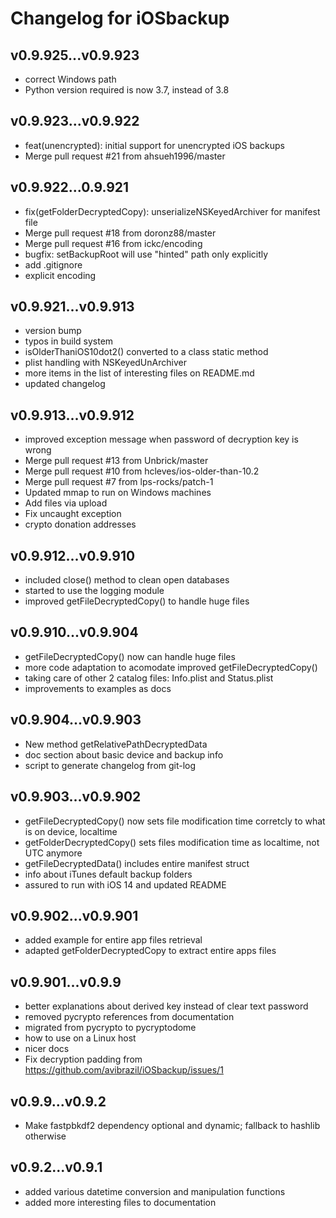 # Changelog for iOSbackup

## v0.9.925...v0.9.923
* correct Windows path
* Python version required is now 3.7, instead of 3.8

## v0.9.923...v0.9.922
* feat(unencrypted): initial support for unencrypted iOS backups
* Merge pull request #21 from ahsueh1996/master

## v0.9.922...0.9.921
* fix(getFolderDecryptedCopy): unserializeNSKeyedArchiver for manifest file
* Merge pull request #18 from doronz88/master
* Merge pull request #16 from ickc/encoding
* bugfix: setBackupRoot will use "hinted" path only explicitly
* add .gitignore
* explicit encoding

## v0.9.921...v0.9.913
* version bump
* typos in build system
* isOlderThaniOS10dot2() converted to a class static method
* plist handling with NSKeyedUnArchiver
* more items in the list of interesting files on README.md
* updated changelog

## v0.9.913...v0.9.912
* improved exception message when password of decryption key is wrong
* Merge pull request #13 from Unbrick/master
* Merge pull request #10 from hcleves/ios-older-than-10.2
* Merge pull request #7 from lps-rocks/patch-1
* Updated mmap to run on Windows machines
* Add files via upload
* Fix uncaught exception
* crypto donation addresses

## v0.9.912...v0.9.910
* included close() method to clean open databases
* started to use the logging module
* improved getFileDecryptedCopy() to handle huge files

## v0.9.910...v0.9.904
* getFileDecryptedCopy() now can handle huge files
* more code adaptation to acomodate improved getFileDecryptedCopy()
* taking care of other 2 catalog files: Info.plist and Status.plist
* improvements to examples as docs

## v0.9.904...v0.9.903
* New method getRelativePathDecryptedData
* doc section about basic device and backup info
* script to generate changelog from git-log

## v0.9.903...v0.9.902
* getFileDecryptedCopy() now sets file modification time corretcly to what is on device, localtime
* getFolderDecryptedCopy() sets files modification time as localtime, not UTC anymore
* getFileDecryptedData() includes entire manifest struct
* info about iTunes default backup folders
* assured to run with iOS 14 and updated README

## v0.9.902...v0.9.901
* added example for entire app files retrieval
* adapted getFolderDecryptedCopy to extract entire apps files

## v0.9.901...v0.9.9
* better explanations about derived key instead of clear text password
* removed pycrypto references from documentation
* migrated from pycrypto to pycryptodome
* how to use on a Linux host
* nicer docs
* Fix decryption padding from https://github.com/avibrazil/iOSbackup/issues/1

## v0.9.9...v0.9.2
* Make fastpbkdf2 dependency optional and dynamic; fallback to hashlib otherwise

## v0.9.2...v0.9.1
* added various datetime conversion and manipulation functions
* added more interesting files to documentation
